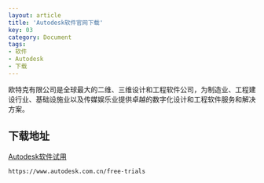 ```yaml
---
layout: article
title: 'Autodesk软件官网下载'
key: 03
category: Document
tags:
- 软件
- Autodesk
- 下载
---
```


欧特克有限公司是全球最大的二维、三维设计和工程软件公司，为制造业、工程建设行业、基础设施业以及传媒娱乐业提供卓越的数字化设计和工程软件服务和解决方案。

## 下载地址

[Autodesk软件试用](https://www.autodesk.com.cn/free-trials)

```bash
https://www.autodesk.com.cn/free-trials
```
